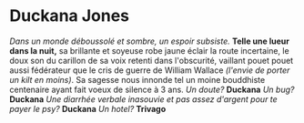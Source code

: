 # Duckana Jones
_Dans un monde déboussolé et sombre, un espoir subsiste._ 
**Telle une lueur dans la nuit,** 
sa brillante et soyeuse robe jaune éclair la route incertaine, le doux son du carillon de sa voix retenti dans l'obscurité, vaillant 
pouet pouet aussi fédérateur que le cris de guerre de William Wallace _(l'envie de porter un kilt en moins)_.
Sa sagesse nous innonde tel un moine bouddhiste centenaire ayant fait voeux de silence à 3 ans.
_Un doute?_ **Duckana**
_Un bug?_ **Duckana**
_Une diarrhée verbale inasouvie et pas assez d'argent pour te payer le psy?_ **Duckana**
_Un hotel?_ **Trivago**
